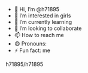 - 👋 Hi, I’m @h71895
- 👀 I’m interested in girls 
- 🌱 I’m currently learning
- 💞️ I’m looking to collaborate
- 📫 How to reach me
- 😄 Pronouns:
- ⚡ Fun fact: me 


h71895/h71895 
